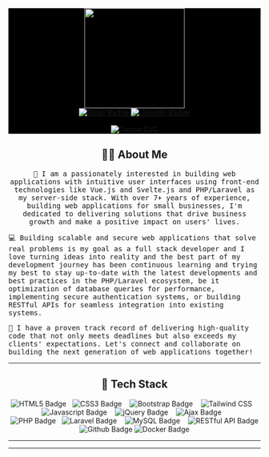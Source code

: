 <!--
**xavi7th/xavi7th** is a ✨ _special_ ✨ repository because its `README.md` (this file) appears on your GitHub profile.

Here are some ideas to get you started:

- 🔭 I’m currently working on ...
- 🌱 I’m currently learning ...
- 👯 I’m looking to collaborate on ...
- 🤔 I’m looking for help with ...
- 💬 Ask me about ...
- 📫 How to reach me: ...
- 😄 Pronouns: ...
- ⚡ Fun fact: ...
-->


<div id="header" align="center" style = "background-color:#000000">
  <img src="https://media.giphy.com/media/v1.Y2lkPTc5MGI3NjExNjl5Mzdna3dkNmI4YXJycmJhaGxudG4xNGFib2g2eDFmczUwd2RxcSZlcD12MV9pbnRlcm5hbF9naWZfYnlfaWQmY3Q9Zw/qgQUggAC3Pfv687qPC/giphy.gif" width="200" height= "200"/>
</div>


<div id="badges"  align="center" style = "background-color:#000000">
                                       
  <a href="mailto:ehi.akhile@gmail.com" target = "_blank">
    <img src="https://img.shields.io/badge/Gmail-D14836?style=for-the-badge&logo=gmail&logoColor=white" alt="Gmail Badge"/>
  </a>
  <a href="https://www.linkedin.com/in/danielose/" target = "_blank">
    <img src="https://img.shields.io/badge/LinkedIn-blue?style=for-the-badge&logo=linkedin&logoColor=white" alt="LinkedIn Badge"/>
  </a>
    <br><br>
  <a href="https://git.io/typing-svg"><img src="https://readme-typing-svg.demolab.com/?font=Fira+Code&size=30&pause=1000&color=ededed&multiline=true&width=435&lines=Hi there!+%F0%9F%91%8B+I%27m+Daniel+" alt="Typing SVG" /></a>
</div>

<h2 align="center"> 👨‍💻 About Me</h2>
<p align="center">
  <samp>🧓 I am a passionately interested in building web applications with intuitive user interfaces using front-end technologies like Vue.js and Svelte.js and PHP/Laravel as my server-side stack. With over 7+ years of experience, building web     applications for small businesses, I'm dedicated to delivering solutions that drive business growth and make a positive impact on users' lives.</samp>

  <samp>💻 Building scalable and secure web applications that solve real problems is my goal as a full stack developer and I love turning ideas into reality and the best part of my development journey has been continuous learning and trying my best to stay up-to-date with the latest developments and best practices in the PHP/Laravel ecosystem, be it optimization of database queries for performance, implementing secure authentication systems, or building RESTful APIs for seamless integration into existing systems.</samp>

  <samp>🔧 I have a proven track record of delivering high-quality code that not only meets deadlines but also exceeds my clients' expectations. Let's connect and collaborate on building the next generation of web applications together!</samp>

</p>

<hr>

<h2 align="center"> 🔭 Tech Stack </h2>
<p align="center">
  <img src="https://img.shields.io/badge/-html5-E34F26?style=for-the-badge&logo=html5&logoColor=white" alt="HTML5 Badge"/>&nbsp;&nbsp;
  <img src="https://img.shields.io/badge/css3-316192?style=for-the-badge&logo=css3&logoColor=white" alt="CSS3 Badge"/>&nbsp;&nbsp;&nbsp;
  <img src="https://img.shields.io/badge/Bootstrap-7952B3?style=for-the-badge&logo=Bootstrap&logoColor=white"alt="Bootstrap Badge" />&nbsp;&nbsp;&nbsp;
  <img src="https://img.shields.io/badge/-tailwindcss-005571?style=for-the-badge&logo=tailwindcss" alt="Tailwind CSS"/>&nbsp;&nbsp;&nbsp;
  <br>
  <img src="https://img.shields.io/badge/Javascript-F7DF1E?style=for-the-badge&logo=Javascript&logoColor=black" alt="Javascript Badge"/>&nbsp;&nbsp;&nbsp;
  <img src="https://img.shields.io/badge/-jQuery-0769AD?style=for-the-badge&logo=jQuery&logoColor=black" alt="jQuery Badge"/>&nbsp;&nbsp;&nbsp;
  <img src="https://img.shields.io/badge/Ajax-ededed?style=for-the-badge&logo=htmx&logoColor=black" alt="Ajax Badge"/>&nbsp;&nbsp;&nbsp;
  <br>
  <img src="https://img.shields.io/badge/-PHP-14354C?style=for-the-badge&logo=PHP&logoColor=white" alt="PHP Badge"/>&nbsp;&nbsp;
  <img src="https://img.shields.io/badge/-Laravel-FF2D20?style=for-the-badge&logo=Laravel&logoColor=white" alt="Laravel Badge"/>&nbsp;&nbsp;&nbsp;
  <img src="https://img.shields.io/badge/-MySQL-4479A1?style=for-the-badge&logo=mysql&logoColor=white" alt="MySQL Badge"/>&nbsp;&nbsp;&nbsp;
  <img src="https://img.shields.io/badge/RESTful%20APIs-000000?style=for-the-badge&logo=amazonapigateway&logoColor=white" alt="RESTful API Badge"/>
  <br>
  <img src="https://img.shields.io/badge/Github-181717?style=for-the-badge&logo=github" alt="Github Badge"/> 
  <img src="https://img.shields.io/badge/Docker-2496ED?style=for-the-badge&logo=docker&logoColor=white" alt="Docker Badge"/>
  <br>
</p>

<hr>

<hr>
